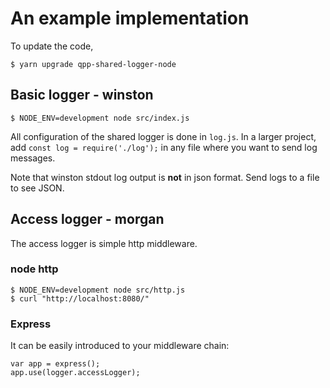 # An example implementation
To update the code,
```
$ yarn upgrade qpp-shared-logger-node
```

## Basic logger - winston

```
$ NODE_ENV=development node src/index.js
```

All configuration of the shared logger is done in `log.js`. In a larger project,
add `const log = require('./log');` in any file where you want to send log messages.

Note that winston stdout log output is **not** in json format. Send logs to a file to see JSON.

## Access logger - morgan
The access logger is simple http middleware.

### node http

```
$ NODE_ENV=development node src/http.js
$ curl "http://localhost:8080/"
```


### Express
It can be easily introduced to your middleware chain:

```
var app = express();
app.use(logger.accessLogger);
```
